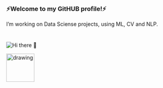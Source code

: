 ### ⚡Welcome to my GitHUB profile!⚡ 
I’m working on Data Sciense projects, using ML, CV and NLP.
#
![Hi there 👋]([https://blog.paper.li/wp-content/uploads/2020/02/LinkedIn-banner-15-1024x256.png](https://drive.google.com/file/d/1hge2MxICIQKamAG6D7196P5KKRUmiPQd/view?usp=sharing))

<a href="https://www.kaggle.com/nikitababkin/"><img src="https://res.cloudinary.com/importdata/image/upload/v1595012924/kaggle_ksaktb.png" alt="drawing" width="75"/>
<!--
**Vandraren/Vandraren** is a ✨ _special_ ✨ repository because its `README.md` (this file) appears on your GitHub profile.

Here are some ideas to get you started:

- 🔭 I’m currently working on ...
- 🌱 I’m currently learning ...
- 👯 I’m looking to collaborate on ...
- 🤔 I’m looking for help with ...
- 💬 Ask me about ...
- 📫 How to reach me: ...
- 😄 Pronouns: ...
- ⚡ Fun fact: ...
-->
